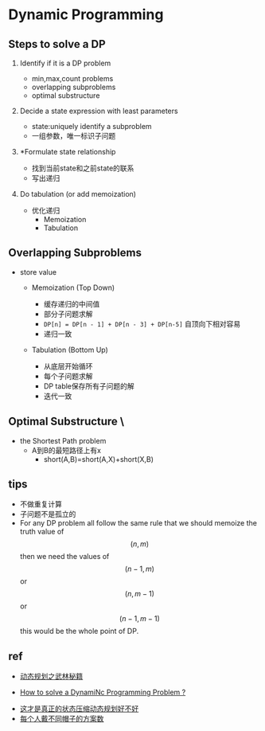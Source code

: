 
# Dynamic Programming

## Steps to solve a DP

1. Identify if it is a DP problem
    - min,max,count problems
    - overlapping subproblems
    - optimal substructure

2. Decide a state expression with least parameters
    - state:uniquely identify a subproblem
    - 一组参数，唯一标识子问题

3. *Formulate state relationship    
    - 找到当前state和之前state的联系
    - 写出递归

4. Do tabulation (or add memoization)
    - 优化递归
        + Memoization
        + Tabulation

## Overlapping Subproblems

+ store value           
   - Memoization (Top Down) 
        + 缓存递归的中间值
        + 部分子问题求解
        + `DP[n] = DP[n - 1] + DP[n - 3] + DP[n-5]` 自顶向下相对容易
        + 递归一致

   - Tabulation (Bottom Up)
        + 从底层开始循环
        + 每个子问题求解
        + DP table保存所有子问题的解
        + 迭代一致

## Optimal Substructure \

+ the Shortest Path problem 
    + A到B的最短路径上有x
        + short(A,B)=short(A,X)+short(X,B)

## tips

+ 不做重复计算
+ 子问题不是孤立的
+ For any DP problem all follow the same rule that we should memoize the truth value of $$(n,m)$$ then we need the values of $$(n-1 , m)$$ or $$(n ,m-1)$$ or $$(n-1 , m-1)$$ this would be the whole point of DP.


## ref
+ [动态规划之武林秘籍](https://mp.weixin.qq.com/s?__biz=MzA4NDE4MzY2MA==&mid=2647523785&idx=1&sn=7df30854c688a51b01bd5e369900b4f5&scene=21#wechat_redirect)



+ [How to solve a DynamiNc Programming Problem ?](https://www.geeksforgeeks.org/solve-dynamic-programming-problem/)

<!-- cap -->
+ [这才是真正的状态压缩动态规划好不好](https://toutiao.io/posts/zym4cal/preview)
+ [每个人戴不同帽子的方案数](https://leetcode-cn.com/problems/number-of-ways-to-wear-different-hats-to-each-other/solution/python-3xie-gei-zi-ji-de-chao-xiang-xi-zhuang-ya-d/)

